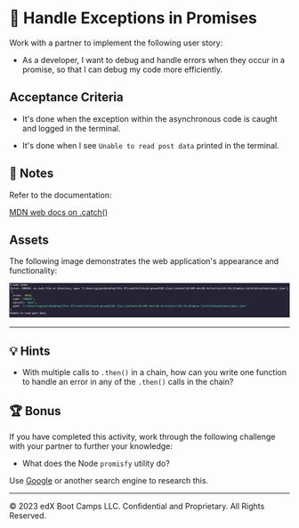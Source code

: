 # 📖 Handle Exceptions in Promises

Work with a partner to implement the following user story:

* As a developer, I want to debug and handle errors when they occur in a promise, so that I can debug my code more efficiently.

## Acceptance Criteria

* It's done when the exception within the asynchronous code is caught and logged in the terminal.

* It's done when I see `Unable to read post data` printed in the terminal.

## 📝 Notes

Refer to the documentation:

[MDN web docs on .catch()](https://developer.mozilla.org/en-US/docs/Web/JavaScript/Reference/Global_Objects/Promise/catch)

## Assets

The following image demonstrates the web application's appearance and functionality:

![Screenshot of an error that has been caught being logged in a terminal.](./Images/01-caught-error.png)

---

## 💡 Hints

* With multiple calls to `.then()` in a chain, how can you write one function to handle an error in any of the `.then()` calls in the chain?

## 🏆 Bonus

If you have completed this activity, work through the following challenge with your partner to further your knowledge:

* What does the Node `promisfy` utility do?

Use [Google](https://www.google.com) or another search engine to research this.

---
© 2023 edX Boot Camps LLC. Confidential and Proprietary. All Rights Reserved.
